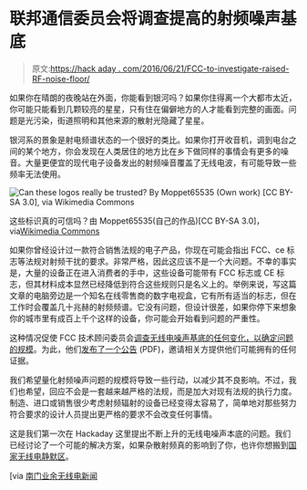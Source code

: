 # 联邦通信委员会将调查提高的射频噪声基底

> 原文:[https://hack aday . com/2016/06/21/FCC-to-investigate-raised-RF-noise-floor/](https://hackaday.com/2016/06/21/fcc-to-investigate-raised-rf-noise-floor/)

如果你在晴朗的夜晚站在外面，你能看到银河吗？如果你住得离一个大都市太近，你可能只能看到几颗较亮的星星，只有住在偏僻地方的人才能看到完整的画面。问题是光污染，街道照明和其他来源的散射光隐藏了星星。

银河系的景象是射电频谱状态的一个很好的类比。如果你打开收音机，调到电台之间的某个地方，你会发现在人类居住的地方比在乡下做同样的事情会有更多的噪音。大量更便宜的现代电子设备发出的射频噪音覆盖了无线电波，有可能导致一些频率无法使用。

![Can these logos really be trusted? By Moppet65535 (Own work) [CC BY-SA 3.0], via Wikimedia Commons](../Images/ea408a56855a782b6b31d71f1ecb8af9.png)

这些标识真的可信吗？由 Moppet65535(自己的作品)[CC BY-SA 3.0]，via[Wikimedia Commons](https://commons.wikimedia.org/wiki/File:Agenda-vr3-back.jpeg)

如果你曾经设计过一款符合销售法规的电子产品，你现在可能会指出 FCC、ce 标志等法规对射频干扰的要求。非常严格，因此这应该不是一个大问题。不幸的事实是，大量的设备正在进入消费者的手中，这些设备可能带有 FCC 标志或 CE 标志，但其材料成本显然已经降低到符合这些规则只是名义上的。举例来说，写这篇文章的电脑旁边是一个知名在线零售商的数字电视盒，它有所有适当的标志，但在工作时会覆盖几十兆赫的射频频谱。它没有问题，但设计很差，如果你停下来想象你的城市里有成百上千个这样的设备，你可能会开始看到问题的严重性。

这种情况促使 FCC 技术顾问委员会[调查无线电噪声基底的任何变化，以确定问题的规模](http://www.arrl.org/news/fcc-technological-advisory-council-initiates-noise-floor-inquiry)。为此，他们[发布了一个公告](http://transition.fcc.gov/Daily_Releases/Daily_Business/2016/db0615/DA-16-676A1.pdf) (PDF)，邀请相关方提供他们可能拥有的任何证据。

我们希望量化射频噪声问题的规模将导致一些行动，以减少其不良影响。不过，我们也希望，回应不会是一套越来越严格的法规，而是加大对现有法规的执行力度。制造、进口或销售很少考虑射频辐射的设备已经变得太容易了，简单地对那些努力符合要求的设计人员提出更严格的要求不会改变任何事情。

这是我们第一次在 Hackaday 这里提出不断上升的无线电噪声本底的问题。我们已经讨论了一个可能的解决方案，如果杂散射频真的影响到了你，也许你想搬到[国家无线电静默区](http://hackaday.com/2016/04/13/all-quiet-on-the-west-virginia-border-the-national-radio-quiet-zone/)。

[via [南门业余无线电新闻](http://www.southgatearc.org)